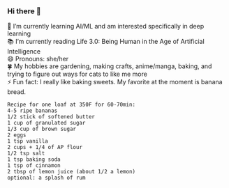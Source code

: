 ### Hi there 🌻

🌱 I’m currently learning AI/ML and am interested specifically in deep learning\
📚 I’m currently reading Life 3.0: Being Human in the Age of Artificial Intelligence\
😄 Pronouns: she/her\
🍀 My hobbies are gardening, making crafts, anime/manga, baking, and trying to figure out ways for cats to like me more\
⚡ Fun fact: I really like baking sweets. My favorite at the moment is banana bread.
```
Recipe for one loaf at 350F for 60-70min:
4-5 ripe bananas
1/2 stick of softened butter
1 cup of granulated sugar
1/3 cup of brown sugar
2 eggs
1 tsp vanilla
2 cups + 1/4 of AP flour
1/2 tsp salt
1 tsp baking soda
1 tsp of cinnamon
2 tbsp of lemon juice (about 1/2 a lemon)
optional: a splash of rum
```

